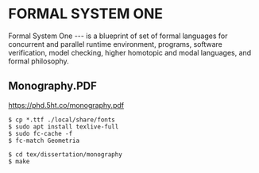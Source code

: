 FORMAL SYSTEM ONE
=================

Formal System One --- is a blueprint of set of formal languages for concurrent and parallel runtime environment, programs, software verification, model checking, higher homotopic and modal languages, and formal philosophy.

Monography.PDF
--------------

https://phd.5ht.co/monography.pdf

```
$ cp *.ttf ./local/share/fonts
$ sudo apt install texlive-full
$ sudo fc-cache -f
$ fc-match Geometria
```

```
$ cd tex/dissertation/monography
$ make
```

